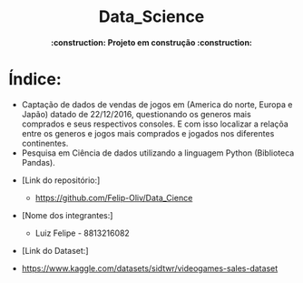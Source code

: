 
<h1 align="center">Data_Science</h1>
<h4 align="center"> 
    :construction:  Projeto em construção  :construction:
</h4>

# Índice:

  - Captação de dados de vendas de jogos em (America do norte, Europa e Japão) datado de 22/12/2016, questionando os generos mais comprados e seus respectivos consoles. E com isso localizar a relaçõa entre os generos e jogos mais comprados e jogados nos diferentes continentes.
  - Pesquisa em Ciência de dados utilizando a linguagem Python (Biblioteca Pandas).


* [Link do repositório:]
  - https://github.com/Felip-Oliv/Data_Cience

* [Nome dos integrantes:]
  - Luiz Felipe - 8813216082

 * [Link do Dataset:]
  - https://www.kaggle.com/datasets/sidtwr/videogames-sales-dataset
